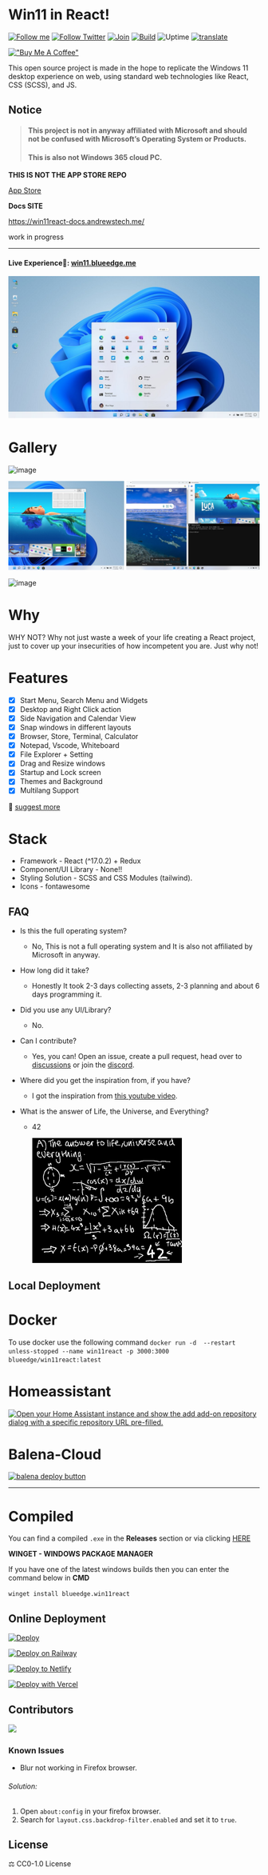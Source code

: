 # Win11 in React!

[![Follow me](https://img.shields.io/github/followers/ImKTKota?label=follow%20me&style=social)](https://github.com/ImKTKota)
[![Follow Twitter](https://img.shields.io/twitter/follow/blueedgetechno?label=Follow%20me&style=social)](https://twitter.com/blueedgetechno)
[![Join](https://img.shields.io/discord/868499076432408627.svg?label=&logo=discord&logoColor=ffffff&color=7389D8&labelColor=6A7EC2)](https://discord.gg/NcjaNdwtnR)
[![Build](https://github.com/blueedgetechno/win11React/actions/workflows/deploy.yml/badge.svg?branch=master)](https://github.com/blueedgetechno/win11React/actions/workflows/deploy.yml)
![Uptime](https://img.shields.io/endpoint?url=https://raw.githubusercontent.com/win11react/status/master/api/win11-react/uptime.json)
[![translate](https://badges.crowdin.net/win11react/localized.svg)](https://translate.win11react.com/)

[!["Buy Me A Coffee"](https://www.buymeacoffee.com/assets/img/custom_images/orange_img.png)](https://www.buymeacoffee.com/blueedgetechno)

This open source project is made in the hope to replicate the Windows 11 desktop experience on web, using standard web technologies like React, CSS (SCSS), and JS.

## Notice
>#### This project is **not in anyway affiliated with Microsoft** and **should not be confused with Microsoft’s Operating System** or Products.
>#### This is also not Windows 365 cloud PC.

**THIS IS NOT THE APP STORE REPO**

[App Store](https://github.com/win11react/store)

**Docs SITE**

https://win11react-docs.andrewstech.me/

work in progress 

------------
 #### Live Experience🌈: [win11.blueedge.me](https://win11.blueedge.me)

![home](./public/img/home.jpg)

# Gallery

![image](https://user-images.githubusercontent.com/89068816/154832868-6ec81a0b-0bc3-4e77-a4bf-3391b852fe9c.png)

![pic1](./public/img/gallery2.jpg)

![image](https://user-images.githubusercontent.com/89068816/154832942-b3e435dd-5fe4-4bc1-a9be-34262698625d.png)

# Why

WHY NOT? Why not just waste a week of your life creating a React project, just to cover up your insecurities of how incompetent you are. Just why not!

# Features
- [x] Start Menu, Search Menu and Widgets
- [x] Desktop and Right Click action
- [x] Side Navigation and Calendar View
- [x] Snap windows in different layouts
- [x] Browser, Store, Terminal, Calculator
- [x] Notepad, Vscode, Whiteboard
- [x] File Explorer + Setting
- [x] Drag and Resize windows
- [x] Startup and Lock screen
- [x] Themes and Background
- [x] Multilang Support

📑 [suggest more](https://github.com/blueedgetechno/win11React/issues/new/choose)

# Stack

- Framework - React (^17.0.2) + Redux
- Component/UI Library - None!!
- Styling Solution - SCSS and CSS Modules (tailwind).
- Icons - fontawesome

## FAQ

- Is this the full operating system?
  - No, This is not a full operating system and It is also not affiliated by Microsoft in anyway.

- How long did it take? 
  - Honestly It took 2-3 days collecting assets, 2-3 planning and about 6 days programming it.


- Did you use any UI/Library?
  - No.


- Can I contribute?
  - Yes, you can! Open an issue, create a pull request, head over to [discussions](https://github.com/blueedgetechno/win11React/discussions) or join the [discord](https://discord.gg/NcjaNdwtnR).


- Where did you get the inspiration from, if you have?
  - I got the inspiration from [this youtube video](https://www.youtube.com/watch?v=OtOmxa9UMe8).


- What is the answer of Life, the Universe, and Everything?
  - 42

    ![answer](./public/answer.png)
## Local Deployment

# Docker

To use docker use the following command ``` docker run -d  --restart unless-stopped --name win11react -p 3000:3000 blueedge/win11react:latest ```

# Homeassistant

[![Open your Home Assistant instance and show the add add-on repository dialog with a specific repository URL pre-filled.](https://my.home-assistant.io/badges/supervisor_add_addon_repository.svg)](https://my.home-assistant.io/redirect/supervisor_add_addon_repository/?repository_url=https%3A%2F%2Fgithub.com%2Funofficial-skills%2Faddons)

# Balena-Cloud

[![balena deploy button](https://www.balena.io/deploy.svg)](https://dashboard.balena-cloud.com/deploy?repoUrl=https://github.com/blueedgetechno/win11React)

--------------------------------------------------------------------------------------------------------

# Compiled

You can find a compiled `.exe` in the **Releases** section or via clicking [HERE](https://github.com/blueedgetechno/win11React/releases)

**WINGET - WINDOWS PACKAGE MANAGER**

If you have one of the latest windows builds then you can enter the command below in **CMD**

``` winget install blueedge.win11react ```


## Online Deployment

[![Deploy](https://www.herokucdn.com/deploy/button.svg)](https://heroku.com/deploy)

[![Deploy on Railway](https://railway.app/button.svg)](https://railway.app/new/template?template=https%3A%2F%2Fgithub.com%2Fblueedgetechno%2Fwin11React&envs=PORT&PORTDesc=Port+of+the+application&PORTDefault=3000&referralCode=BatemaDevelopment)

[![Deploy to Netlify](https://www.netlify.com/img/deploy/button.svg)](https://app.netlify.com/start/deploy?repository=https://github.com/blueedgetechno/win11React)

[![Deploy with Vercel](https://vercel.com/button)](https://vercel.com/new/clone?repository-url=https%3A%2F%2Fgithub.com%2Fblueedgetechno%2Fwindows11%2F&project-name=windows11&repo-name=windows11-react&demo-title=Windows%2011%20Demo&demo-description=Static&demo-url=https%3A%2F%2Fwin11.blueedge.me%2F)

## Contributors
<a href="https://github.com/blueedgetechno/win11React/graphs/contributors">
  <img src="https://contrib.rocks/image?repo=blueedgetechno/win11React" />
</a>

### Known Issues

- Blur not working in Firefox browser.

###### Solution:

1. Open `about:config` in your firefox browser.
2. Search for `layout.css.backdrop-filter.enabled` and set it to `true`.

## License

⚖️ CC0-1.0 License
